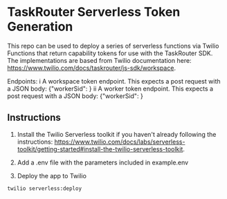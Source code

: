 # TaskRouter Serverless Token Generation
This repo can be used to deploy a series of serverless functions via Twilio Functions that return capability tokens for use with the TaskRouter SDK. The implementations are based from Twilio documentation here: https://www.twilio.com/docs/taskrouter/js-sdk/workspace.

Endpoints:
i A workspace token endpoint. This expects a post request with a JSON body: {"workerSid": <WORKERSID>} 
ii A worker token endpoint. This expects a post request with a JSON body: {"workerSid": <WORKERSID>} 

## Instructions
1. Install the Twilio Serverless toolkit if you haven't already following the instructions: https://www.twilio.com/docs/labs/serverless-toolkit/getting-started#install-the-twilio-serverless-toolkit.

2. Add a .env file with the parameters included in example.env

3. Deploy the app to Twilio
```
twilio serverless:deploy
```
